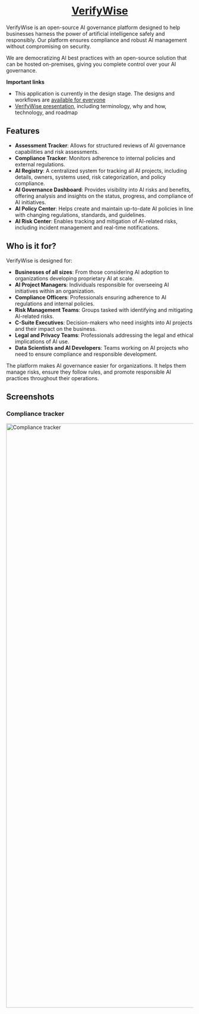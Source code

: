
<h1 align="center"><a href="https://bluewavelabs.ca" target="_blank">VerifyWise</a></h1>

VerifyWise is an open-source AI governance platform designed to help businesses harness the power of artificial intelligence safely and responsibly. Our platform ensures compliance and robust AI management without compromising on security.

We are democratizing AI best practices with an open-source solution that can be hosted on-premises, giving you complete control over your AI governance.

**Important links**

- This application is currently in the design stage. The designs and workflows are [available for everyone](https://www.figma.com/design/o4xu4PeC5bo1Ii4dyom6vQ/VerifyWise?node-id=0-1&t=Ty2Jh4S8QgHGrqon-1)
- [VerifyWise presentation](https://pitch.com/v/ai-governance---verifywise-dsguhp), including terminology, why and how, technology, and roadmap

## Features

- **Assessment Tracker**: Allows for structured reviews of AI governance capabilities and risk assessments.
- **Compliance Tracker**: Monitors adherence to internal policies and external regulations.
- **AI Registry**: A centralized system for tracking all AI projects, including details, owners, systems used, risk categorization, and policy compliance.
- **AI Governance Dashboard**: Provides visibility into AI risks and benefits, offering analysis and insights on the status, progress, and compliance of AI initiatives.
- **AI Policy Center**: Helps create and maintain up-to-date AI policies in line with changing regulations, standards, and guidelines.
- **AI Risk Center**: Enables tracking and mitigation of AI-related risks, including incident management and real-time notifications.

## Who is it for? 

VerifyWise is designed for:

- **Businesses of all sizes**: From those considering AI adoption to organizations developing proprietary AI at scale.
- **AI Project Managers**: Individuals responsible for overseeing AI initiatives within an organization.
- **Compliance Officers**: Professionals ensuring adherence to AI regulations and internal policies.
- **Risk Management Teams**: Groups tasked with identifying and mitigating AI-related risks.
- **C-Suite Executives**: Decision-makers who need insights into AI projects and their impact on the business.
- **Legal and Privacy Teams**: Professionals addressing the legal and ethical implications of AI use.
- **Data Scientists and AI Developers**: Teams working on AI projects who need to ensure compliance and responsible development.

The platform makes AI governance easier for organizations. It helps them manage risks, ensure they follow rules, and promote responsible AI practices throughout their operations.

## Screenshots

### Compliance tracker

<img width="1574" alt="Compliance tracker" src="https://github.com/user-attachments/assets/b7fa9fa7-0b39-4498-b701-e03d42010382">
